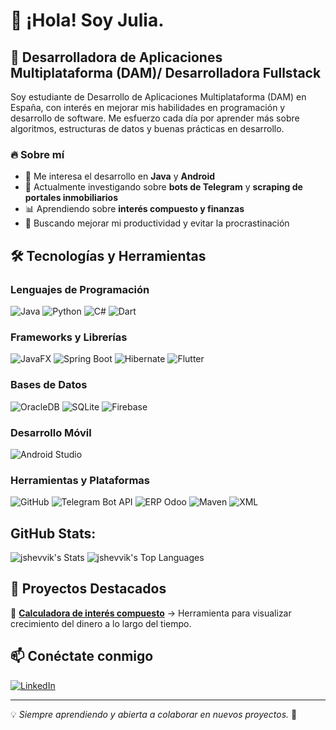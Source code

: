# 👋 ¡Hola! Soy Julia.  

## 🚀 Desarrolladora de Aplicaciones Multiplataforma (DAM)/ Desarrolladora Fullstack 

Soy estudiante de Desarrollo de Aplicaciones Multiplataforma (DAM) en España, con interés en mejorar mis habilidades en programación y desarrollo de software. Me esfuerzo cada día por aprender más sobre algoritmos, estructuras de datos y buenas prácticas en desarrollo.

### 🔥 Sobre mí
- 📱 Me interesa el desarrollo en **Java** y **Android**
- 🤖 Actualmente investigando sobre **bots de Telegram** y **scraping de portales inmobiliarios**
- 📊 Aprendiendo sobre **interés compuesto y finanzas**
- 🎯 Buscando mejorar mi productividad y evitar la procrastinación

## 🛠️ Tecnologías y Herramientas

### Lenguajes de Programación
![Java](https://img.shields.io/badge/Java-%23ED8B00.svg?style=for-the-badge&logo=java&logoColor=white)
![Python](https://img.shields.io/badge/Python-3776AB?style=for-the-badge&logo=python&logoColor=white)
![C#](https://img.shields.io/badge/C%23-239120?style=for-the-badge&logo=c-sharp&logoColor=white)
![Dart](https://img.shields.io/badge/Dart-0175C2?style=for-the-badge&logo=dart&logoColor=white)

### Frameworks y Librerías
![JavaFX](https://img.shields.io/badge/JavaFX-1E90FF?style=for-the-badge&logo=openjdk&logoColor=white)
![Spring Boot](https://img.shields.io/badge/Spring%20Boot-6DB33F?style=for-the-badge&logo=spring&logoColor=white)
![Hibernate](https://img.shields.io/badge/Hibernate-59666C?style=for-the-badge&logo=hibernate&logoColor=white)
![Flutter](https://img.shields.io/badge/Flutter-02569B?style=for-the-badge&logo=flutter&logoColor=white)

### Bases de Datos
![OracleDB](https://img.shields.io/badge/Oracle-F80000?style=for-the-badge&logo=oracle&logoColor=white)
![SQLite](https://img.shields.io/badge/SQLite-003B57?style=for-the-badge&logo=sqlite&logoColor=white)
![Firebase](https://img.shields.io/badge/Firebase-FFCA28?style=for-the-badge&logo=firebase&logoColor=black)

### Desarrollo Móvil
![Android Studio](https://img.shields.io/badge/Android%20Studio-3DDC84?style=for-the-badge&logo=android-studio&logoColor=white)

### Herramientas y Plataformas
![GitHub](https://img.shields.io/badge/GitHub-181717?style=for-the-badge&logo=github&logoColor=white)
![Telegram Bot API](https://img.shields.io/badge/Telegram_Bots-26A5E4?style=for-the-badge&logo=telegram&logoColor=white)
![ERP Odoo](https://img.shields.io/badge/Odoo-714B67?style=for-the-badge&logo=odoo&logoColor=white)
![Maven](https://img.shields.io/badge/Maven-C71A36?style=for-the-badge&logo=apache-maven&logoColor=white)
![XML](https://img.shields.io/badge/XML-FF6600?style=for-the-badge&logo=xml&logoColor=white)

## GitHub Stats:

![jshevvik's Stats](https://github-readme-stats.vercel.app/api?username=jshevvik&theme=cobalt&show_icons=true&hide_border=false&count_private=true)
![jshevvik's Top Languages](https://github-readme-stats.vercel.app/api/top-langs/?username=jshevvik&theme=cobalt&show_icons=true&hide_border=false&layout=compact)


## 📌 Proyectos Destacados
<!--🔹 [**Bot de Telegram para pisos en Idealista/Pisos.com/Milanuncios**](#) → En desarrollo, scrapea anuncios y los publica en un grupo.-->

<!--🔹 [**Mi primera app Android**](#) → Proyecto en Java para gestionar tareas diarias. -->

🔹 [**Calculadora de interés compuesto**](https://github.com/jshevvik/calculadora-intereses) → Herramienta para visualizar crecimiento del dinero a lo largo del tiempo.

## 📫 Conéctate conmigo
[![LinkedIn](https://img.shields.io/badge/LinkedIn-0A66C2?style=for-the-badge&logo=linkedin&logoColor=white)](https://www.linkedin.com/in/shevchenkoiuliia/)  

---
💡 *Siempre aprendiendo y abierta a colaborar en nuevos proyectos.* 🚀


<!--
**jshevvik/jshevvik** is a ✨ _special_ ✨ repository because its `README.md` (this file) appears on your GitHub profile.

Here are some ideas to get you started:

- 🔭 I’m currently working on ...
- 🌱 I’m currently learning ...
- 👯 I’m looking to collaborate on ...
- 🤔 I’m looking for help with ...
- 💬 Ask me about ...
- 📫 How to reach me: ...
- 😄 Pronouns: ...
- ⚡ Fun fact: ...
-->
